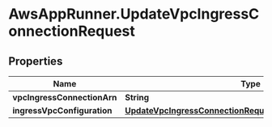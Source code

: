 # AwsAppRunner.UpdateVpcIngressConnectionRequest

## Properties

Name | Type | Description | Notes
------------ | ------------- | ------------- | -------------
**vpcIngressConnectionArn** | **String** |  | 
**ingressVpcConfiguration** | [**UpdateVpcIngressConnectionRequestIngressVpcConfiguration**](UpdateVpcIngressConnectionRequestIngressVpcConfiguration.md) |  | 


